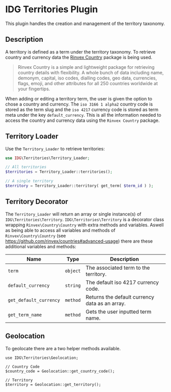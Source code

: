 # IDG Territories Plugin

This plugin handles the creation and management of the territory taxonomy.

## Description

A territory is defined as a term under the territory taxonomy. To retrieve country and currency data the [Rinvex Country](https://github.com/rinvex/countries) package is being used. 

> Rinvex Country is a simple and lightweight package for retrieving country details with flexibility. A whole bunch of data including name, demonym, capital, iso codes, dialling codes, geo data, currencies, flags, emoji, and other attributes for all 250 countries worldwide at your fingertips.

When adding or editing a territory term, the user is given the option to chose a country and currency. The `iso 3166 1 alpha2` country code is stored as the term slug and the `iso 4217` currency code is stored as term meta under the key `default_currency`. This is all the information needed to access the country and currency data using the `Rinvex Country` package. 

## Territory Loader

Use the `Territory_Loader` to retrieve territories:

```php
use IDG\Territories\Territory_Loader;

// All territories
$territories = Territory_Loader::territories();

// A single territory
$territory = Territory_Loader::territory( get_term( $term_id ) );
```

## Territory Decorator

The `Territory_Loader` will return an array or single instance(s) of `IDG\Territories\Territory`. `IDG\Territories\Territory` is a decorator class wrapping `Rinvex\Country\Country` with extra methods and variables. Aswell as being able to access all variables and methods of `Rinvex\Country\Country` (see https://github.com/rinvex/countries#advanced-usage) there are these additional variables and methods:

Name | Type | Description
--- | --- | --- 
`term` | `object` | The associated term to the territory.
`default_currency` | `string` | The default iso 4217 currency code.
`get_default_currency` | `method` |  Returns the default currency data as an array.
`get_term_name` | `method` |  Gets the user inputted term name.

## Geolocation

To geolocate there are a two helper methods available.

```
use IDG\Territories\Geolocation;

// Country Code
$country_code = Geolocation::get_country_code();

// Territory
$territory = Geolocation::get_territory();
```






